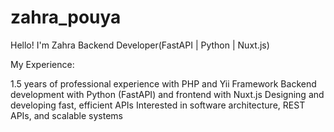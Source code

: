 # zahra_pouya
Hello! I'm Zahra
Backend Developer(FastAPI | Python | Nuxt.js)

My Experience:

1.5 years of professional experience with PHP and Yii Framework
Backend development with Python (FastAPI) and frontend with Nuxt.js
Designing and developing fast, efficient APIs
Interested in software architecture, REST APIs, and scalable systems

